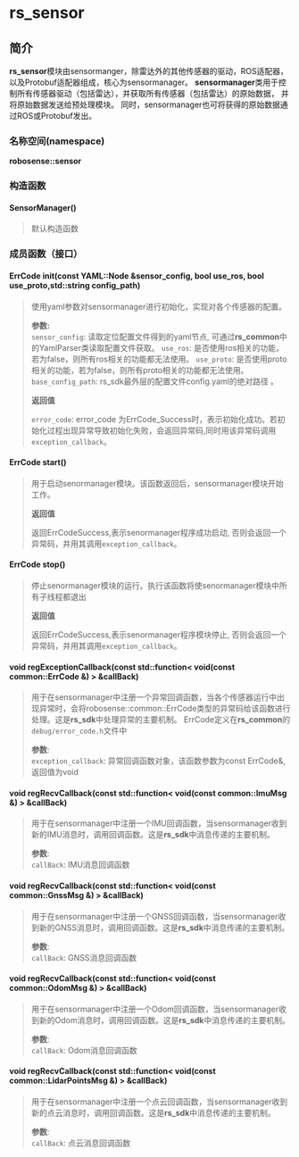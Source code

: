 # rs_sensor

简介
---
**rs_sensor**模块由sensormanger，除雷达外的其他传感器的驱动，ROS适配器，以及Protobuf适配器组成，核心为sensormanager。
**sensormanager**类用于控制所有传感器驱动（包括雷达），并获取所有传感器（包括雷达）的原始数据， 并将原始数据发送给预处理模块。 同时，sensormanager也可将获得的原始数据通过ROS或Protobuf发出。

### 名称空间(namespace)

**robosense::sensor**

### 构造函数
#### SensorManager()

> 默认构造函数


### 成员函数（接口）
#### ErrCode init(const YAML::Node &sensor_config, bool use_ros, bool use_proto,std::string config_path)
> 使用yaml参数对sensormanager进行初始化，实现对各个传感器的配置。  
>   
> **参数:**  
> ```sensor_config```: 读取定位配置文件得到的yaml节点, 可通过**rs_common**中的YamlParser类读取配置文件获取。
> ```use_ros```: 是否使用ros相关的功能，若为false，则所有ros相关的功能都无法使用。
> ```use_proto```: 是否使用proto相关的功能，若为false，则所有proto相关的功能都无法使用。
> ```base_config_path```: rs_sdk最外层的配置文件config.yaml的绝对路径 。　　
> 　　
>   
> **返回值** 　　
> 
> ```error_code```: error_code 为ErrCode_Success时，表示初始化成功。若初始化过程出现异常导致初始化失败，会返回异常码,同时用该异常码调用```exception_callback```。

#### ErrCode start()
> 用于启动senormanager模块。该函数返回后，sensormanager模块开始工作。  
>
>**返回值**  
>
> 返回ErrCodeSuccess,表示senormanager程序成功启动, 否则会返回一个异常码，并用其调用```exception_callback```。

#### ErrCode stop()
> 停止senormanager模块的运行。执行该函数将使senormanager模块中所有子线程都退出
> 
>**返回值**  
>
> 返回ErrCodeSuccess,表示senormanager程序模块停止, 否则会返回一个异常码，并用其调用```exception_callback```。


#### void regExceptionCallback(const std::function< void(const common::ErrCode &) > &callBack)
>用于在sensormanager中注册一个异常回调函数，当各个传感器运行中出现异常时，会将robosense::common::ErrCode类型的异常码给该函数进行处理。这是**rs_sdk**中处理异常的主要机制。 ErrCode定义在**rs_common**的```debug/error_code.h```文件中
>  
> **参数**:  
> ```exception_callback```: 异常回调函数对象，该函数参数为const ErrCode&, 返回值为void

#### void regRecvCallback(const std::function< void(const common::ImuMsg &) > &callBack) 
>用于在sensormanager中注册一个IMU回调函数，当sensormanager收到新的IMU消息时，调用回调函数。这是**rs_sdk**中消息传递的主要机制。
>  
> **参数**:  
> ```callBack```: IMU消息回调函数

#### void regRecvCallback(const std::function< void(const common::GnssMsg &) > &callBack) 
>用于在sensormanager中注册一个GNSS回调函数，当sensormanager收到新的GNSS消息时，调用回调函数。这是**rs_sdk**中消息传递的主要机制。
>  
> **参数**:  
> ```callBack```: GNSS消息回调函数

#### void regRecvCallback(const std::function< void(const common::OdomMsg &) > &callBack) 
>用于在sensormanager中注册一个Odom回调函数，当sensormanager收到新的Odom消息时，调用回调函数。这是**rs_sdk**中消息传递的主要机制。
>  
> **参数**:  
> ```callBack```: Odom消息回调函数

#### void regRecvCallback(const std::function< void(const common::LidarPointsMsg &) > &callBack) 
>用于在sensormanager中注册一个点云回调函数，当sensormanager收到新的点云消息时，调用回调函数。这是**rs_sdk**中消息传递的主要机制。
>  
> **参数**:  
> ```callBack```: 点云消息回调函数











